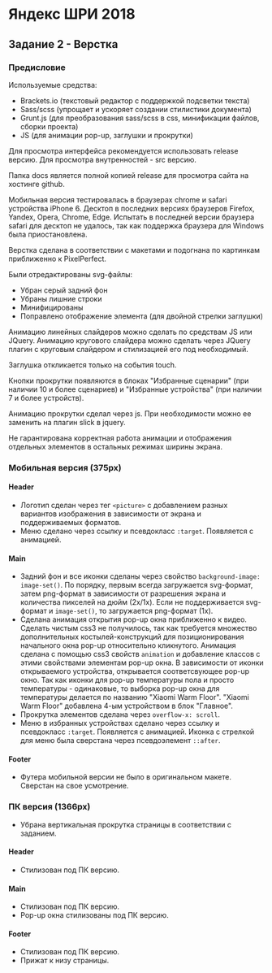 # Яндекс ШРИ 2018

## Задание 2 - Верстка

### Предисловие
  
  Используемые средства: 
  - Brackets.io (текстовый редактор с поддержкой подсветки текста)
  - Sass/scss (упрощает и ускоряет создании стилистики документа)
  - Grunt.js (для преобразования sass/scss в css, минификации файлов, сборки проекта)
  - JS (для анимации pop-up, заглушки и прокрутки)
  
  Для просмотра интерфейса рекомендуется использовать release версию. Для просмотра внутренностей - src версию.
 
  Папка docs является полной копией release для просмотра сайта на хостинге github.
  
  Мобильная версия тестировалась в браузерах chrome и safari устройства iPhone 6. Десктоп в последних версиях браузеров Firefox, Yandex, Opera, Chrome, Edge. Испытать в последней версии браузера safari для десктоп не удалось, так как поддержка браузера для Windows была приостановлена. 
 
  Верстка сделана в соответствии с макетами и подогнана по картинкам приближенно к PixelPerfect.

  Были отредактированы svg-файлы:
  - Убран серый задний фон
  - Убраны лишние строки
  - Минифицированы
  - Поправлено отображение элемента (для двойной стрелки заглушки)

  Анимацию линейных слайдеров можно сделать по средствам JS или JQuery. Анимацию кругового слайдера 
  можно сделать через JQuery плагин с круговым слайдером и стилизацией его под необходимый.
  
  Заглушка откликается только на события touch.
  
  Кнопки прокрутки появляются в блоках "Избранные сценарии" (при наличии 10 и более сценариев)
  и "Избранные устройства" (при наличии 7 и более устройств).
  
  Анимацию прокрутки сделал через js. При необходимости можно ее заменить на плагин slick в jquery.
  
  Не гарантирована корректная работа анимации и отображения отдельных элементов в остальных режимах ширины экрана.
  
### Мобильная версия (375px)

#### Header

- Логотип сделан через тег `<picture>` с добавлением разных вариантов изображения в зависимости 
  от экрана и поддерживаемых форматов. 
- Меню сделано через ссылку и псевдокласс `:target`. Появляется с анимацией.

#### Main

- Задний фон и все иконки сделаны через свойство `background-image: image-set()`. 
  По порядку, первым всегда загружается svg-формат, затем png-формат в зависимости от разрешения
  экрана и количества пикселей на дюйм (2x/1x). Если не поддерживается svg-формат и `image-set()`,
  то загружается png-формат (1x).
- Сделана анимация открытия pop-up окна приближенно к видео. Сделать чистым css3 не получилось,
  так как требуется множество дополнительных костылей-конструкций для позиционирования начального
  окна pop-up относительно кликнутого. Анимация сделана с помощью css3 свойств `animation` и
  добавление классов с этими свойствами элементам pop-up окна.
  В зависимости от иконки открываемого устройства, открывается соответсвующее pop-up окно. Так как 
  иконки для pop-up температуры пола и просто температуры - одинаковые, то выборка pop-up
  окна для температуры делается по названию "Xiaomi Warm Floor".
  "Xiaomi Warm Floor" добавлена 4-ым устройством в блок "Главное".
- Прокрутка элементов сделана через `overflow-x: scroll`.
- Меню в избранных устройствах сделано через ссылку и псевдокласс `:target`. Появляется с анимацией.
  Иконка с стрелкой для меню была сверстана через псевдоэлемент `::after`.

#### Footer

- Футера мобильной версии не было в оригинальном макете. Сверстан на свое усмотрение.

### ПК версия (1366px)

- Убрана вертикальная прокрутка страницы в соответствии с заданием.

#### Header

- Стилизован под ПК версию.

#### Main

- Стилизован под ПК версию.
- Pop-up окна стилизованы под ПК версию.

#### Footer

- Стилизован под ПК версию.
- Прижат к низу страницы.
